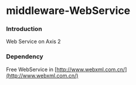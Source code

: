# middleware-WebService
### Introduction
Web Service on Axis 2
### Dependency
Free WebService in [http://www.webxml.com.cn/](http://www.webxml.com.cn/)

